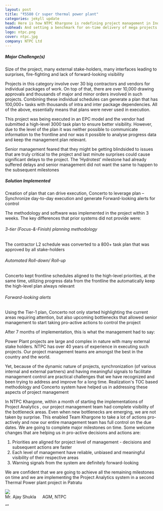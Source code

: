 ```yaml
---
layout: post
title: "₹5580 Cr super thermal power plant"
categories: jekyll update
head: Here is how NTPC Khargone is redefining project management in India
subhead: And setting a benchmark for on-time delivery of mega projects
logo: ntpc.png
cover: ntpc.jpg
company: NTPC Ltd
---
```


<h5 class="bkc bold">Major Challenge(s)</h5>
Size of the project, many external stake-holders, many interfaces leading to surprises, fire-fighting and lack of forward-looking visibility

Projects in this category involve over 30 big contractors and vendors for individual packages of work. On top of that, there are over 10,000 drawing approvals and thousands of major and minor orders involved in such projects. Combining these individual schedules can generate a plan that has 100,000+ tasks with thousands of intra and inter package dependencies. All of the above, essentially means that plans were never used in execution.

This project was being executed in an EPC model and the vendor had submitted a high-level 3000 task plan to ensure better visibility. However, due to the level of the plan it was neither possible to communicate information to the frontline and nor was it possible to analyse progress data and keep the management plan relevant.

Senior management feared that they might be getting blindsided to issues that are truly critical to the project and last minute surprises could cause significant delays to the project. The ‘Hydrotest’ milestone had already suffered delays and senior management did not want the same to happen to the subsequent milestones

<h5 class="bkc bold">Solution Implemented</h5>
Creation of plan that can drive execution, Concerto to leverage plan – Synchronize day-to-day execution and generate Forward-looking alerts for control

The methodology and software was implemented in the project within 3 weeks. The key differences that prior systems did not provide were:

<h6 class="bkc bold nm">3-tier (Focus-&-Finish) planning methodology</h6>
The contractor L2 schedule was converted to a 800+ task plan that was approved by all stake-holders

<h6 class="bkc bold nm">Automated Roll-down/ Roll-up</h6>
Concerto kept frontline schedules aligned to the high-level priorities, at the same time, utilizing progress data from the frontline the automatically keep the high-level plan always relevant

<h6 class="bkc bold nm">Forward-looking alerts</h6>
Using the Tier-1 plan, Concerto not only started highlighting the current areas requiring attention, but also upcoming bottlenecks that allowed senior management to start taking pro-active actions to control the project

After 7 months of implementation, this is what the management had to say:

<div class="callout dbbg">
	<p class="s wc">
		Power Plant projects are large and complex in nature with many external stake holders. NTPC has over 40 years of experience in executing such projects. Our project management teams are amongst the best in the country and the world.
</p>
<p class="s wc">
		Yet, because of the dynamic nature of projects, synchronization (of various internal and external partners) and having meaningful signals to facilitate management control are practical challenges that we have recognized and been trying to address and improve for a long time. Realization's TOC based methodology and Concerto system have helped us in addressing these aspects of project management
</p><p class="s wc">
		In NTPC Khargone, within a month of starting the implementations of Project Analytics , our project management team had complete visibility of the bottleneck areas. Even when new bottlenecks are emerging, we are not taken by surprise. This enabled Team Khargone to take a lot of actions pro-actively and now our entire management team has full control on the due dates. We are going to complete major milestones on time. Some welcome changes that are helping us in pro-active decisions and actions are:</p>
<ol class="wc s">
	<li>Priorities are aligned for project level of management - decisions and subsequent actions are faster</li>
<li>Each level of management have reliable, unbiased and meaningful visibility of their respective areas</li>
<li>Warning signals from the system are definitely forward-looking</li>
</ol>
<p class="s wc">
		We are confident that we are going to achieve all the remaining milestones on time and we are implementing the Project Analytics system in a second Thermal Power plant project in Patratu
	</p>
	<div class="row">
		<div class="small-2 columns">
			<img src="{{site.url}}/assets/img/profile/ajayshukla.jpeg" class="circle-img br">
		</div>
		<div class="small-10 columns np">
			<div class="wc">Mr. Ajay Shukla</div>
			<div class="s wcolor">AGM, NTPC</div>
		</div>
	</div>
</div>

“”